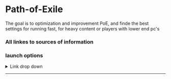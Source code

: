 # Path-of-Exile
The goal is to optimization and improvement PoE, and finde the best settings for running fast, for heavy content or players with lower end pc's

### All linkes to sources of information

### launch options
<details>
<summary>Link drop down</summary>
There is a guide in the link on how to applay the lunche options.
[Launch options](https://www.poewiki.net/wiki/Launch_options)

Use the following
    - --nologo
Disables the animated intro along with the sound.
    - --waitforpreload
Wait for preloading to finish during startup.
This causes the game to not finish the initial loading screen until it has fully loaded,
all of the stuff that would otherwise be background-loaded during the first moments of play.


Consider using
    - -gc 2
The number of generations to keep around when running garbage collection.
While this feature fixes out of memory (EOUTOFMEMORY or Unable to Map File),
crashes it significantly increases loading time between zones.
    - --softwareaudio
Forces use of generic software audio device.
Fixes a bug with Creative sound cards causing game crashes.

</details>

 ---
